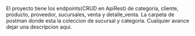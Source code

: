 El proyecto tiene los endpoints(CRUD en ApiRest) de categoria, cliente, producto, proveedor, sucursales, venta y detalle_venta. La carpeta de postman donde esta la coleccion de sucursal y categoria. Cualquier avance dejar una descripcion aqui.
